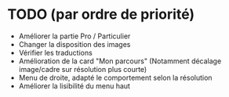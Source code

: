 # TODO (par ordre de priorité)

* Améliorer la partie Pro / Particulier
* Changer la disposition des images
* Vérifier les traductions
* Amélioration de la card "Mon parcours" (Notamment décalage image/cadre sur résolution plus courte)
* Menu de droite, adapté le comportement selon la résolution
* Améliorer la lisibilité du menu haut